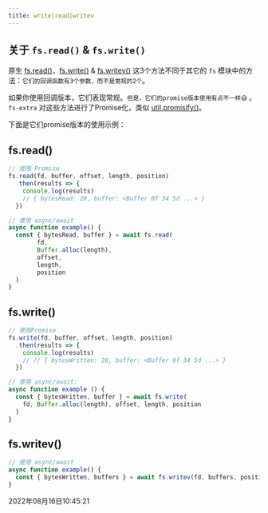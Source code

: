 ```yaml
---
title: write|read|writev
---
```


## 关于 `fs.read()` & `fs.write()`

原生 [fs.read()](https://nodejs.org/api/fs.html#fs_fs_read_fd_buffer_offset_length_position_callback)，[fs.write()](https://nodejs.org/api/fs.html#fs_fs_write_fd_buffer_offset_length_position_callback) & [fs.writev()](https://nodejs.org/api/fs.html#fs_fs_writev_fd_buffers_position_callback) 这3个方法不同于其它的 `fs` 模块中的方法：`它们的回调函数有3个参数，而不是常规的2个`。

如果你使用回调版本，它们表现常规。`但是，它们的promise版本使用有点不一样😅` 。`fs-extra` 对这些方法进行了Promise化，类似 [util.promisify()](https://nodejs.org/api/util.html#util_util_promisify_original)。



下面是它们promise版本的使用示例：

## fs.read()

```js
// 使用 Promise
fs.read(fd, buffer, offset, length, position)
  .then(results => {
    console.log(results)
    // { bytesRead: 20, buffer: <Buffer 0f 34 5d ...> }
  })

// 使用 async/await
async function example() {
  const { bytesRead, buffer } = await fs.read(
    	fd, 
    	Buffer.alloc(length), 
    	offset, 
    	length, 
    	position
  )
}
```



## fs.write()

```js
// 使用Promise
fs.write(fd, buffer, offset, length, position)
  .then(results => {
    console.log(results)
    // // { bytesWritten: 20, buffer: <Buffer 0f 34 5d ...> }
  })

// 使用 async/await:
async function example () {
  const { bytesWritten, buffer } = await fs.write(
    fd, Buffer.alloc(length), offset, length, position
  )
}
```



## fs.writev()

```js
// 使用 async/await
async function example() {
  const { bytesWritten, buffers } = await fs.writev(fd, buffers, position)
}
```



2022年08月16日10:45:21

